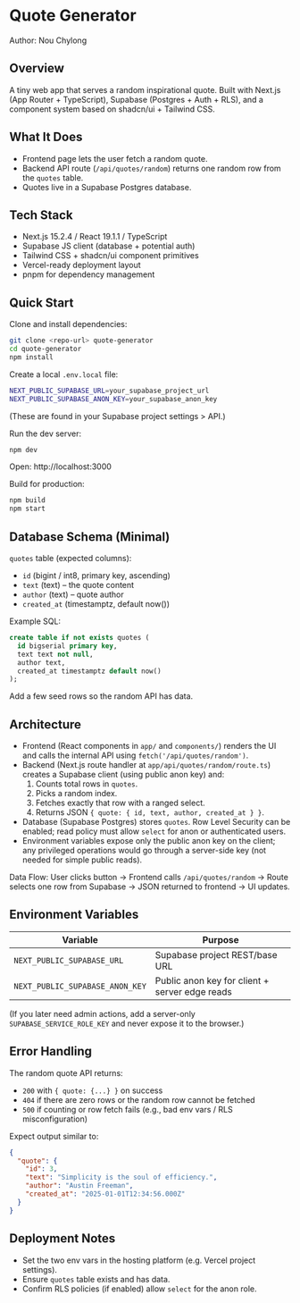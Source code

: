 # Quote Generator

Author: Nou Chylong

## Overview
A tiny web app that serves a random inspirational quote. Built with Next.js (App Router + TypeScript), Supabase (Postgres + Auth + RLS), and a component system based on shadcn/ui + Tailwind CSS.

## What It Does
- Frontend page lets the user fetch a random quote.
- Backend API route (`/api/quotes/random`) returns one random row from the `quotes` table.
- Quotes live in a Supabase Postgres database.

## Tech Stack
- Next.js 15.2.4 / React 19.1.1 / TypeScript
- Supabase JS client (database + potential auth)
- Tailwind CSS + shadcn/ui component primitives
- Vercel-ready deployment layout
- pnpm for dependency management

## Quick Start
Clone and install dependencies:
```bash
git clone <repo-url> quote-generator
cd quote-generator
npm install
```

Create a local `.env.local` file:
```bash
NEXT_PUBLIC_SUPABASE_URL=your_supabase_project_url
NEXT_PUBLIC_SUPABASE_ANON_KEY=your_supabase_anon_key
```
(These are found in your Supabase project settings > API.)

Run the dev server:
```bash
npm dev
```
Open: http://localhost:3000

Build for production:
```bash
npm build
npm start
```

## Database Schema (Minimal)
`quotes` table (expected columns):
- `id` (bigint / int8, primary key, ascending)
- `text` (text) – the quote content
- `author` (text) – quote author
- `created_at` (timestamptz, default now())

Example SQL:
```sql
create table if not exists quotes (
  id bigserial primary key,
  text text not null,
  author text,
  created_at timestamptz default now()
);
```
Add a few seed rows so the random API has data.

## Architecture
- Frontend (React components in `app/` and `components/`) renders the UI and calls the internal API using `fetch('/api/quotes/random')`.
- Backend (Next.js route handler at `app/api/quotes/random/route.ts`) creates a Supabase client (using public anon key) and:
  1. Counts total rows in `quotes`.
  2. Picks a random index.
  3. Fetches exactly that row with a ranged select.
  4. Returns JSON `{ quote: { id, text, author, created_at } }`.
- Database (Supabase Postgres) stores `quotes`. Row Level Security can be enabled; read policy must allow `select` for anon or authenticated users.
- Environment variables expose only the public anon key on the client; any privileged operations would go through a server-side key (not needed for simple public reads).

Data Flow:
User clicks button -> Frontend calls `/api/quotes/random` -> Route selects one row from Supabase -> JSON returned to frontend -> UI updates.

## Environment Variables
| Variable | Purpose |
|----------|---------|
| `NEXT_PUBLIC_SUPABASE_URL` | Supabase project REST/base URL |
| `NEXT_PUBLIC_SUPABASE_ANON_KEY` | Public anon key for client + server edge reads |

(If you later need admin actions, add a server-only `SUPABASE_SERVICE_ROLE_KEY` and never expose it to the browser.)

## Error Handling
The random quote API returns:
- `200` with `{ quote: {...} }` on success
- `404` if there are zero rows or the random row cannot be fetched
- `500` if counting or row fetch fails (e.g., bad env vars / RLS misconfiguration)

Expect output similar to:
```json
{
  "quote": {
    "id": 3,
    "text": "Simplicity is the soul of efficiency.",
    "author": "Austin Freeman",
    "created_at": "2025-01-01T12:34:56.000Z"
  }
}
```

## Deployment Notes
- Set the two env vars in the hosting platform (e.g. Vercel project settings).
- Ensure `quotes` table exists and has data.
- Confirm RLS policies (if enabled) allow `select` for the anon role.

